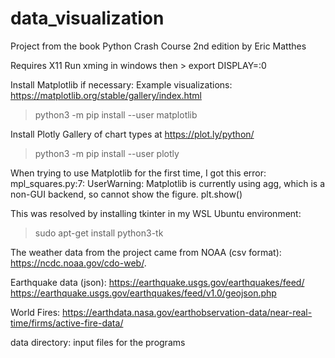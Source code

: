 # data_visualization

Project from the book Python Crash Course 2nd edition by Eric Matthes

Requires X11 
Run xming in windows 
then > export DISPLAY=:0

Install Matplotlib if necessary:
Example visualizations: https://matplotlib.org/stable/gallery/index.html
> python3 -m pip install --user matplotlib
>

Install Plotly
Gallery of chart types at https://plot.ly/python/
> python3 -m pip install --user plotly


When trying to use Matplotlib for the first time, I got this error:
mpl_squares.py:7: UserWarning: Matplotlib is currently using agg, which is a non-GUI backend, so cannot show the figure.
  plt.show()
  
This was resolved by installing tkinter in my WSL Ubuntu environment:
> sudo apt-get install python3-tk
> 

The weather data from the project came from NOAA (csv format):
https://ncdc.noaa.gov/cdo-web/.

Earthquake data (json):
https://earthquake.usgs.gov/earthquakes/feed/
https://earthquake.usgs.gov/earthquakes/feed/v1.0/geojson.php

World Fires:
https://earthdata.nasa.gov/earthobservation-data/near-real-time/firms/active-fire-data/

data directory:
input files for the programs


